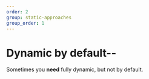 ```yaml
---
order: 2
group: static-approaches
group_order: 1
---
```


# Dynamic by default--

Sometimes you **need** fully dynamic, but not by default.
